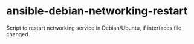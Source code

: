 ansible-debian-networking-restart
=================================

Script to restart networking service in Debian/Ubuntu, if interfaces file changed.
